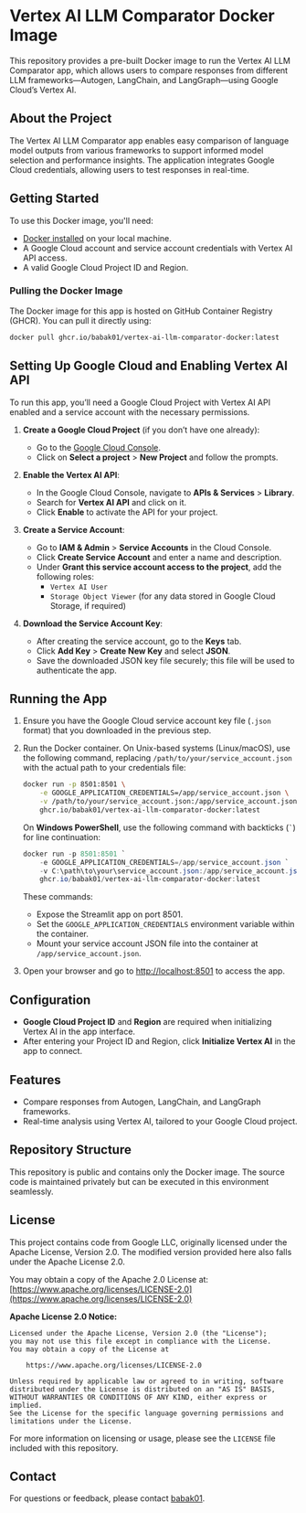 
# Vertex AI LLM Comparator Docker Image

This repository provides a pre-built Docker image to run the Vertex AI LLM Comparator app, which allows users to compare responses from different LLM frameworks—Autogen, LangChain, and LangGraph—using Google Cloud’s Vertex AI.

## About the Project

The Vertex AI LLM Comparator app enables easy comparison of language model outputs from various frameworks to support informed model selection and performance insights. The application integrates Google Cloud credentials, allowing users to test responses in real-time.

## Getting Started

To use this Docker image, you'll need:
- [Docker installed](https://docs.docker.com/get-docker/) on your local machine.
- A Google Cloud account and service account credentials with Vertex AI API access.
- A valid Google Cloud Project ID and Region.

### Pulling the Docker Image

The Docker image for this app is hosted on GitHub Container Registry (GHCR). You can pull it directly using:

```bash
docker pull ghcr.io/babak01/vertex-ai-llm-comparator-docker:latest
```

## Setting Up Google Cloud and Enabling Vertex AI API

To run this app, you’ll need a Google Cloud Project with Vertex AI API enabled and a service account with the necessary permissions.

1. **Create a Google Cloud Project** (if you don’t have one already):
   - Go to the [Google Cloud Console](https://console.cloud.google.com/).
   - Click on **Select a project** > **New Project** and follow the prompts.

2. **Enable the Vertex AI API**:
   - In the Google Cloud Console, navigate to **APIs & Services** > **Library**.
   - Search for **Vertex AI API** and click on it.
   - Click **Enable** to activate the API for your project.

3. **Create a Service Account**:
   - Go to **IAM & Admin** > **Service Accounts** in the Cloud Console.
   - Click **Create Service Account** and enter a name and description.
   - Under **Grant this service account access to the project**, add the following roles:
     - `Vertex AI User`
     - `Storage Object Viewer` (for any data stored in Google Cloud Storage, if required)

4. **Download the Service Account Key**:
   - After creating the service account, go to the **Keys** tab.
   - Click **Add Key** > **Create New Key** and select **JSON**.
   - Save the downloaded JSON key file securely; this file will be used to authenticate the app.

## Running the App

1. Ensure you have the Google Cloud service account key file (`.json` format) that you downloaded in the previous step.

2. Run the Docker container. On Unix-based systems (Linux/macOS), use the following command, replacing `/path/to/your/service_account.json` with the actual path to your credentials file:

   ```bash
   docker run -p 8501:8501 \
       -e GOOGLE_APPLICATION_CREDENTIALS=/app/service_account.json \
       -v /path/to/your/service_account.json:/app/service_account.json \
       ghcr.io/babak01/vertex-ai-llm-comparator-docker:latest
   ```

   On **Windows PowerShell**, use the following command with backticks (`` ` ``) for line continuation:

   ```powershell
   docker run -p 8501:8501 `
       -e GOOGLE_APPLICATION_CREDENTIALS=/app/service_account.json `
       -v C:\path\to\your\service_account.json:/app/service_account.json `
       ghcr.io/babak01/vertex-ai-llm-comparator-docker:latest
   ```

   These commands:
   - Expose the Streamlit app on port 8501.
   - Set the `GOOGLE_APPLICATION_CREDENTIALS` environment variable within the container.
   - Mount your service account JSON file into the container at `/app/service_account.json`.

3. Open your browser and go to [http://localhost:8501](http://localhost:8501) to access the app.

## Configuration

- **Google Cloud Project ID** and **Region** are required when initializing Vertex AI in the app interface.
- After entering your Project ID and Region, click **Initialize Vertex AI** in the app to connect.

## Features

- Compare responses from Autogen, LangChain, and LangGraph frameworks.
- Real-time analysis using Vertex AI, tailored to your Google Cloud project.

## Repository Structure

This repository is public and contains only the Docker image. The source code is maintained privately but can be executed in this environment seamlessly.

## License

This project contains code from Google LLC, originally licensed under the Apache License, Version 2.0. The modified version provided here also falls under the Apache License 2.0.

You may obtain a copy of the Apache 2.0 License at:
[https://www.apache.org/licenses/LICENSE-2.0](https://www.apache.org/licenses/LICENSE-2.0)

**Apache License 2.0 Notice:**

```
Licensed under the Apache License, Version 2.0 (the "License");
you may not use this file except in compliance with the License.
You may obtain a copy of the License at

    https://www.apache.org/licenses/LICENSE-2.0

Unless required by applicable law or agreed to in writing, software
distributed under the License is distributed on an "AS IS" BASIS,
WITHOUT WARRANTIES OR CONDITIONS OF ANY KIND, either express or implied.
See the License for the specific language governing permissions and
limitations under the License.
```

For more information on licensing or usage, please see the `LICENSE` file included with this repository.

## Contact

For questions or feedback, please contact [babak01](https://github.com/babak01).
